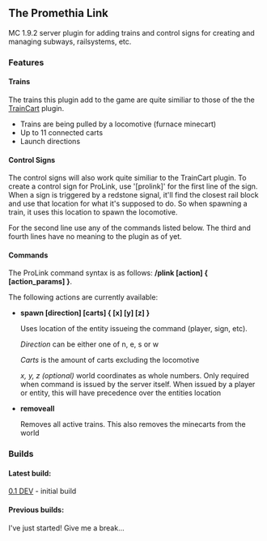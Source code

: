 ## The Promethia Link
MC 1.9.2 server plugin for adding trains and control signs for creating and managing subways, railsystems, etc.

### Features 

#### Trains
The trains this plugin add to the game are quite similiar to those of the the [TrainCart](https://www.spigotmc.org/resources/traincarts.8557/) plugin.
 - Trains are being pulled by a locomotive (furnace minecart)
 - Up to 11 connected carts
 - Launch directions

#### Control Signs
The control signs will also work quite similiar to the TrainCart plugin. To create a control sign for ProLink, use '[prolink]' for
the first line of the sign. When a sign is triggered by a redstone signal, it'll find the closest rail block and use that location
for what it's supposed to do. So when spawning a train, it uses this location to spawn the locomotive.

For the second line use any of the commands listed below. The third and fourth lines have no meaning to the plugin as of yet.

#### Commands
The ProLink command syntax is as follows: **/plink [action] { [action_params] }**.

The following actions are currently available:
 - **spawn [direction] [carts] { [x] [y] [z] }**
 
   Uses location of the entity issueing the command (player, sign, etc).
   
   *Direction* can be either one of n, e, s or w
   
   *Carts* is the amount of carts excluding the locomotive
   
   *x, y, z (optional)* world coordinates as whole numbers. Only required when command is issued by the server itself. When issued
   by a player or entity, this will have precedence over the entities location
 - **removeall**
 
   Removes all active trains. This also removes the minecarts from the world

### Builds

#### Latest build:

[0.1 DEV](http://link.linksoft.io/prolink-latest.jar) - initial build

#### Previous builds:

I've just started! Give me a break...
